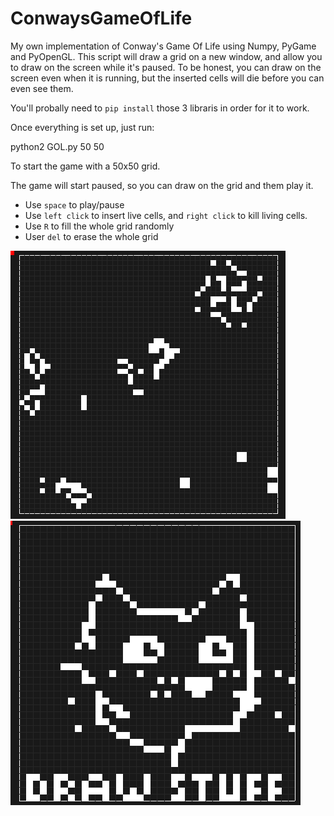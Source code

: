 # ConwaysGameOfLife
My own implementation of Conway's Game Of Life using Numpy, PyGame and PyOpenGL. 
This script will draw a grid on a new window, and allow you to draw on the screen while it's paused. To be honest, you can draw on the screen even when it is running, but the inserted cells will die before you can even see them. 

You'll probally need to `pip install` those 3 libraris in order for it to work. 

Once everything is set up, just run: 

  python2 GOL.py 50 50
  
To start the game with a 50x50 grid. 

The game will start paused, so you can draw on the grid and them play it. 
- Use `space` to play/pause
- Use `left click` to insert live cells, and `right click` to kill living cells. 
- Use `R` to fill the whole grid randomly
- User `del` to erase the whole grid

![Game running](https://github.com/EvandroLucas/ConwaysGameOfLife/blob/master/Prints/Screenshot%20from%202020-08-09%2012-27-35.png)
![You can draw on canvas](https://github.com/EvandroLucas/ConwaysGameOfLife/blob/master/Prints/Screenshot%20from%202020-08-09%2012-33-21.png)



